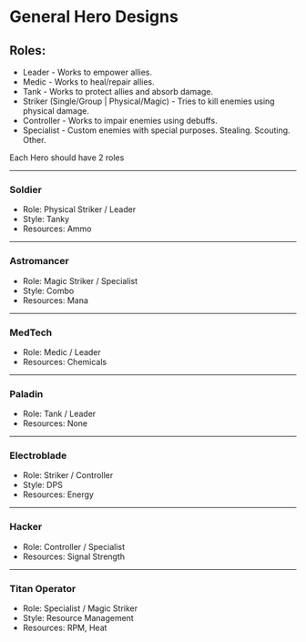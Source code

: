 # General Hero Designs

## Roles:

- Leader - Works to empower allies.
- Medic - Works to heal/repair allies.
- Tank - Works to protect allies and absorb damage.
- Striker (Single/Group | Physical/Magic) - Tries to kill enemies using physical damage.
- Controller - Works to impair enemies using debuffs.
- Specialist - Custom enemies with special purposes. Stealing. Scouting. Other.

Each Hero should have 2 roles

----

### Soldier
- Role: Physical Striker / Leader
- Style: Tanky
- Resources: Ammo

----

### Astromancer
- Role: Magic Striker / Specialist
- Style: Combo
- Resources: Mana

----

### MedTech
- Role: Medic / Leader
- Resources: Chemicals

----

### Paladin
- Role: Tank / Leader
- Resources: None

----

### Electroblade
- Role: Striker / Controller
- Style: DPS
- Resources: Energy

----

### Hacker
- Role: Controller / Specialist
- Resources: Signal Strength

----

### Titan Operator
- Role: Specialist / Magic Striker
- Style: Resource Management
- Resources: RPM, Heat

